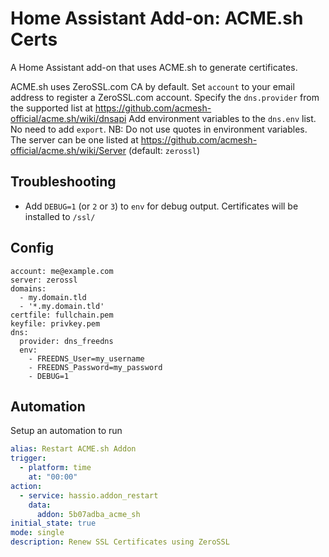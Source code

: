 # Home Assistant Add-on: ACME.sh Certs

A Home Assistant add-on that uses ACME.sh to generate certificates.

ACME.sh uses ZeroSSL.com CA by default.  Set `account` to your email address to register a ZeroSSL.com account.
Specify the `dns.provider` from the supported list at https://github.com/acmesh-official/acme.sh/wiki/dnsapi
Add environment variables to the `dns.env` list.  No need to add `export`.  NB: Do not use quotes in environment variables.
The server can be one listed at https://github.com/acmesh-official/acme.sh/wiki/Server (default: `zerossl`)

## Troubleshooting
- Add `DEBUG=1` (or `2` or `3`) to `env` for debug output. 
Certificates will be installed to `/ssl/`

## Config
```
account: me@example.com
server: zerossl
domains:
  - my.domain.tld
  - '*.my.domain.tld'
certfile: fullchain.pem
keyfile: privkey.pem
dns:
  provider: dns_freedns
  env: 
    - FREEDNS_User=my_username
    - FREEDNS_Password=my_password
    - DEBUG=1
```
## Automation 
Setup an automation to run 
```yaml
alias: Restart ACME.sh Addon
trigger:
  - platform: time
    at: "00:00"
action:
  - service: hassio.addon_restart
    data:
      addon: 5b07adba_acme_sh
initial_state: true
mode: single
description: Renew SSL Certificates using ZeroSSL
```